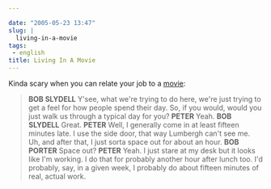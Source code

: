 ```yaml
---

date: "2005-05-23 13:47"
slug: |
  living-in-a-movie
tags:
 - english
title: Living In A Movie
---
```


Kinda scary when you can relate your job to a
[movie](http://www.imdb.com/title/tt0151804/):

> **BOB SLYDELL** Y'see, what we're trying to do here, we're just trying
> to get a feel for how people spend their day. So, if you would, would
> you just walk us through a typical day for you? **PETER** Yeah. **BOB
> SLYDELL** Great. **PETER** Well, I generally come in at least fifteen
> minutes late. I use the side door, that way Lumbergh can't see me. Uh,
> and after that, I just sorta space out for about an hour. **BOB
> PORTER** Space out? **PETER** Yeah. I just stare at my desk but it
> looks like I'm working. I do that for probably another hour after
> lunch too. I'd probably, say, in a given week, I probably do about
> fifteen minutes of real, actual work.
